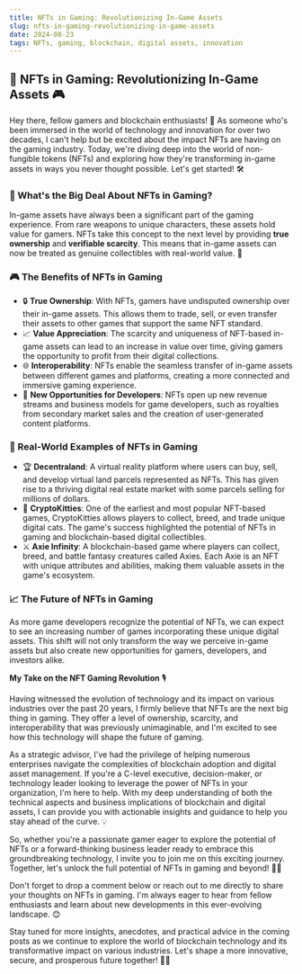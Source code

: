 ```yaml
---
title: NFTs in Gaming: Revolutionizing In-Game Assets
slug: nfts-in-gaming-revolutionizing-in-game-assets
date: 2024-08-23
tags: NFTs, gaming, blockchain, digital assets, innovation
---
```


## 🚀 NFTs in Gaming: Revolutionizing In-Game Assets 🎮

Hey there, fellow gamers and blockchain enthusiasts! 👋 As someone who's been immersed in the world of technology and innovation for over two decades, I can't help but be excited about the impact NFTs are having on the gaming industry. Today, we're diving deep into the world of non-fungible tokens (NFTs) and exploring how they're transforming in-game assets in ways you never thought possible. Let's get started! 🛠️

### 🤔 What's the Big Deal About NFTs in Gaming?

In-game assets have always been a significant part of the gaming experience. From rare weapons to unique characters, these assets hold value for gamers. NFTs take this concept to the next level by providing **true ownership** and **verifiable scarcity**. This means that in-game assets can now be treated as genuine collectibles with real-world value. 🤩

### 🎮 The Benefits of NFTs in Gaming

- 🔒 **True Ownership**: With NFTs, gamers have undisputed ownership over their in-game assets. This allows them to trade, sell, or even transfer their assets to other games that support the same NFT standard.
- 📈 **Value Appreciation**: The scarcity and uniqueness of NFT-based in-game assets can lead to an increase in value over time, giving gamers the opportunity to profit from their digital collections.
- 🌐 **Interoperability**: NFTs enable the seamless transfer of in-game assets between different games and platforms, creating a more connected and immersive gaming experience.
- 💼 **New Opportunities for Developers**: NFTs open up new revenue streams and business models for game developers, such as royalties from secondary market sales and the creation of user-generated content platforms.

### 🔮 Real-World Examples of NFTs in Gaming

- 🏆 **Decentraland**: A virtual reality platform where users can buy, sell, and develop virtual land parcels represented as NFTs. This has given rise to a thriving digital real estate market with some parcels selling for millions of dollars.
- 🐾 **CryptoKitties**: One of the earliest and most popular NFT-based games, CryptoKitties allows players to collect, breed, and trade unique digital cats. The game's success highlighted the potential of NFTs in gaming and blockchain-based digital collectibles.
- ⚔️ **Axie Infinity**: A blockchain-based game where players can collect, breed, and battle fantasy creatures called Axies. Each Axie is an NFT with unique attributes and abilities, making them valuable assets in the game's ecosystem.

### 📈 The Future of NFTs in Gaming

As more game developers recognize the potential of NFTs, we can expect to see an increasing number of games incorporating these unique digital assets. This shift will not only transform the way we perceive in-game assets but also create new opportunities for gamers, developers, and investors alike.

**My Take on the NFT Gaming Revolution** 🎙️

Having witnessed the evolution of technology and its impact on various industries over the past 20 years, I firmly believe that NFTs are the next big thing in gaming. They offer a level of ownership, scarcity, and interoperability that was previously unimaginable, and I'm excited to see how this technology will shape the future of gaming.

As a strategic advisor, I've had the privilege of helping numerous enterprises navigate the complexities of blockchain adoption and digital asset management. If you're a C-level executive, decision-maker, or technology leader looking to leverage the power of NFTs in your organization, I'm here to help. With my deep understanding of both the technical aspects and business implications of blockchain and digital assets, I can provide you with actionable insights and guidance to help you stay ahead of the curve. 💡

So, whether you're a passionate gamer eager to explore the potential of NFTs or a forward-thinking business leader ready to embrace this groundbreaking technology, I invite you to join me on this exciting journey. Together, let's unlock the full potential of NFTs in gaming and beyond! 🚀✨

Don't forget to drop a comment below or reach out to me directly to share your thoughts on NFTs in gaming. I'm always eager to hear from fellow enthusiasts and learn about new developments in this ever-evolving landscape. 😊

Stay tuned for more insights, anecdotes, and practical advice in the coming posts as we continue to explore the world of blockchain technology and its transformative impact on various industries. Let's shape a more innovative, secure, and prosperous future together! 💪🔥
